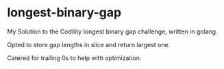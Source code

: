 # longest-binary-gap
My Solution to the Codility longest binary gap challenge, written in golang.

Opted to store gap lengths in slice and return largest one.

Catered for trailing 0s to help with optimization.
